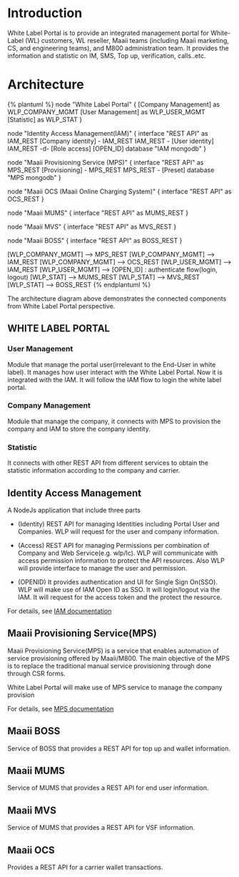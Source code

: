 # Introduction

White Label Portal is to provide an integrated management portal for White-Label (WL) customers, WL reseller, Maaii teams (including Maaii marketing, CS, and engineering teams), and M800 administration team. It provides the information and statistic on IM, SMS, Top up, verification, calls..etc.

# Architecture

{% plantuml %}
node "White Label Portal" {
  [Company Management] as WLP_COMPANY_MGMT
  [User Management] as WLP_USER_MGMT
  [Statistic] as WLP_STAT
}

node "Identity Access Management(IAM)" {
  interface "REST API" as IAM_REST
  [Company identity] - IAM_REST
  IAM_REST - [User identity]
  IAM_REST -d- [Role access]
  [OPEN_ID]
  database "IAM mongodb"
}

node "Maaii Provisioning Service (MPS)" {
  interface "REST API" as MPS_REST
  [Provisioning] - MPS_REST
  MPS_REST - [Preset]
  database "MPS mongodb"
}

node "Maaii OCS (Maaii Online Charging System)" {
  interface "REST API" as OCS_REST
}

node "Maaii MUMS" {
  interface "REST API" as MUMS_REST
}

node "Maaii MVS" {
  interface "REST API" as MVS_REST
}

node "Maaii BOSS" {
  interface "REST API" as BOSS_REST
}

[WLP_COMPANY_MGMT] --> MPS_REST
[WLP_COMPANY_MGMT] --> IAM_REST
[WLP_COMPANY_MGMT] --> OCS_REST
[WLP_USER_MGMT] --> IAM_REST
[WLP_USER_MGMT] --> [OPEN_ID] : authenticate flow(login, logout)
[WLP_STAT] --> MUMS_REST
[WLP_STAT] --> MVS_REST
[WLP_STAT] --> BOSS_REST
{% endplantuml %}

The architecture diagram above demonstrates the connected components from White Label Portal perspective.

## WHITE LABEL PORTAL

### User Management

Module that manage the portal user(irrelevant to the End-User in white label). It manages how user interact with the White Label Portal. Now it is integrated with the IAM. It will follow the IAM flow to login the white label portal.

### Company Management

Module that manage the company, it connects with MPS to provision the company and IAM to store the company identity.

### Statistic

It connects with other REST API from different services to obtain the statistic information according to the company and carrier.

## Identity Access Management

A NodeJs application that include three parts

- (Identity) REST API for managing Identities including Portal User and Companies. WLP will request for the user and company information.

- (Access) REST API for managing Permissions per combination of Company and Web Service(e.g. wlp/lc). WLP will communicate with access permission information to protect the API resources. Also WLP will provide interface to manage the user and permission.

- (OPENID) It provides authentication and UI for Single Sign On(SSO). WLP will make use of IAM Open ID as SSO. It will login/logout via the IAM. It will request for the access token and the protect the resource.

For details, see [IAM documentation](http://deploy.dev.maaii.com:9080)

## Maaii Provisioning Service(MPS)
Maaii Provisioning Service(MPS) is a service that enables automation of service provisioning offered by
Maaii/M800. The main objective of the MPS is to replace the traditional manual service provisioning
through done through CSR forms.

White Label Portal will make use of MPS service to manage the company provision

For details, see [MPS documentation](http://deploy.dev.maaii.com:9080)

## Maaii BOSS

Service of BOSS that provides a REST API for top up and wallet information.

## Maaii MUMS

Service of MUMS that provides a REST API for end user information.

## Maaii MVS

Service of MUMS that provides a REST API for VSF information.

## Maaii OCS

Provides a REST API for a carrier wallet transactions.
